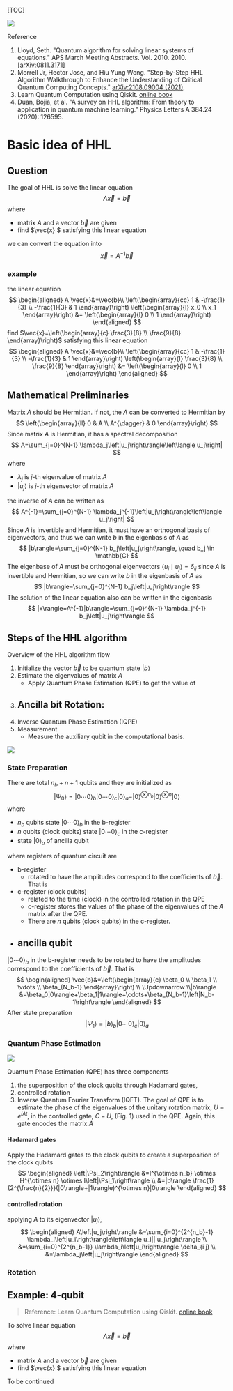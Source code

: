 

[TOC]

![](https://jptanjing.oss-cn-beijing.aliyuncs.com/jptanjing/QC/image-20221002143334632.png)

Reference

1. Lloyd, Seth. "Quantum algorithm for solving linear systems of equations." APS March Meeting Abstracts. Vol. 2010. 2010. [[arXiv:0811.3171](https://arxiv.org/abs/0811.3171)]
2. Morrell Jr, Hector Jose, and Hiu Yung Wong. "Step-by-Step HHL Algorithm Walkthrough to Enhance the Understanding of Critical Quantum Computing Concepts." [arXiv:2108.09004 (2021)](https://arxiv.org/abs/2108.09004).
3. Learn Quantum Computation using Qiskit. [online book](https://qiskit.org/textbook/ch-applications/hhl_tutorial.html)
4. Duan, Bojia, et al. "A survey on HHL algorithm: From theory to application in quantum machine learning." Physics Letters A 384.24 (2020): 126595.



# Basic idea of HHL

## Question

The goal of HHL is solve the linear equation
$$
A \vec{x}=\vec{b}
$$
where 

- matrix $A$ and a vector $\vec{b}$ are given
- find $\vec{x} $ satisfying this linear equation

we can convert the equation into 
$$
\vec{x}=A^{-1} \vec{b}
$$

### example

the linear equation
$$
\begin{aligned}
A \vec{x}&=\vec{b}\\
\left(\begin{array}{cc}
1 & -\frac{1}{3} \\
-\frac{1}{3} & 1
\end{array}\right) \left(\begin{array}{l}
x_0 \\
x_1
\end{array}\right) &= \left(\begin{array}{l}
0 \\
1
\end{array}\right)
\end{aligned}
$$
find $\vec{x}=\left(\begin{array}{c}
\frac{3}{8} \\
\frac{9}{8}
\end{array}\right)$ satisfying this linear equation
$$
\begin{aligned}
A \vec{x}&=\vec{b}\\
\left(\begin{array}{cc}
1 & -\frac{1}{3} \\
-\frac{1}{3} & 1
\end{array}\right) 
\left(\begin{array}{l}
\frac{3}{8} \\
\frac{9}{8}
\end{array}\right) 
&= \left(\begin{array}{l}
0 \\
1
\end{array}\right)
\end{aligned}
$$


## Mathematical Preliminaries

Matrix $A$ should be Hermitian. If not, the $A$ can be converted to Hermitian by
$$
\left(\begin{array}{ll}
0 & A \\
A^{\dagger} & 0
\end{array}\right)
$$
Since matrix $A$ is Hermitian, it has a spectral decomposition
$$
A=\sum_{j=0}^{N-1} \lambda_j\left|u_j\right\rangle\left\langle u_j\right|
$$
where

-  $\lambda_j$ is $j$-th eigenvalue of matrix $A$ 
-  $\left|u_j\right\rangle$ is $j$-th eigenvector of matrix $A$ 

the inverse of $A$ can be written as
$$
A^{-1}=\sum_{j=0}^{N-1} \lambda_j^{-1}\left|u_j\right\rangle\left\langle u_j\right|
$$
Since $A$ is invertible and Hermitian, it must have an orthogonal basis of eigenvectors, and thus we can write $b$ in the eigenbasis of $A$ as
$$
|b\rangle=\sum_{j=0}^{N-1} b_j\left|u_j\right\rangle, \quad b_j \in \mathbb{C}
$$
The eigenbase of $A$ must be orthogonal eigenvectors $\left\langle u_i \mid u_j\right\rangle=\delta_{i j}$ since $A$ is invertible and Hermitian, so we can write $b$ in the eigenbasis of $A$ as
$$
|b\rangle=\sum_{j=0}^{N-1} b_j\left|u_j\right\rangle
$$
The solution of the linear equation also can be written in the eigenbasis
$$
|x\rangle=A^{-1}|b\rangle=\sum_{j=0}^{N-1} \lambda_j^{-1} b_j\left|u_j\right\rangle
$$

## Steps of the HHL algorithm

Overview of the HHL algorithm flow

1. Initialize the vector $\vec{b}$ to be quantum state $|b\rangle$
2. Estimate the eigenvalues of matrix $A$ 
   - Apply Quantum Phase Estimation (QPE) to get the value of
3. Ancilla bit Rotation:
   - 
4. Inverse Quantum Phase Estimation (IQPE)
5. Measurement
   - Measure the auxiliary qubit in the computational basis.

![](https://jptanjing.oss-cn-beijing.aliyuncs.com/jptanjing/QC/image-20221002143334632.png)

### State Preparation

There are total $n_b+n+1$ qubits and they are initialized as
$$
\left|\Psi_0\right\rangle=|0 \cdots 0\rangle_b|0 \cdots 0\rangle_c|0\rangle_a=|0\rangle^{\otimes n_b}|0\rangle^{\otimes n}|0\rangle
$$
where

-  $n_b$ qubits  state $|0 \cdots 0\rangle_b$ in the b-register 
-  $n$ qubits (clock qubits) state $|0 \cdots 0\rangle_c$ in the c-register
- state $|0\rangle_a$ of ancilla qubit

where registers of quantum circuit are

- b-register
  - rotated to have the amplitudes correspond to the coefficients of $\vec{b}$. That is
- c-register (clock qubits) 
  - related to the time (clock) in the controlled rotation in the QPE
  - c-register stores the values of the phase of the eigenvalues of the $A$ matrix after the QPE. 
  - There are $n$ qubits (clock qubits) in the c-register.
- ancilla qubit
  - 



 $|0 \cdots 0\rangle_b$ in the b-register needs to be rotated to have the amplitudes correspond to the coefficients of $\vec{b}$. That is
$$
\begin{aligned}
\vec{b}&=\left(\begin{array}{c}
\beta_0 \\
\beta_1 \\
\vdots \\
\beta_{N_b-1}
\end{array}\right) 
\\ \Updownarrow 
\\|b\rangle &=\beta_0|0\rangle+\beta_1|1\rangle+\cdots+\beta_{N_b-1}\left|N_b-1\right\rangle
\end{aligned}
$$
After state preparation
$$
\left|\Psi_1\right\rangle=|b\rangle_b|0 \cdots 0\rangle_c|0\rangle_a
$$


### Quantum Phase Estimation

![](https://jptanjing.oss-cn-beijing.aliyuncs.com/jptanjing/QC/image-20221002143334632.png)

Quantum Phase Estimation (QPE) has three components

1. the superposition of the clock qubits through Hadamard gates, 
2. controlled rotation
3. Inverse Quantum Fourier Transform (IQFT). The goal of QPE is to estimate the phase of the eigenvalues of the unitary rotation matrix, $U=e^{i A t}$, in the controlled gate, $C-U$, (Fig. 1) used in the QPE. Again, this gate encodes the matrix $A$

#### Hadamard gates

Apply the Hadamard gates to the clock qubits to create a superposition of the clock qubits
$$
\begin{aligned}
\left|\Psi_2\right\rangle &=I^{\otimes n_b} \otimes H^{\otimes n} \otimes I\left|\Psi_1\right\rangle \\
&=|b\rangle \frac{1}{2^{\frac{n}{2}}}(|0\rangle+|1\rangle)^{\otimes n}|0\rangle
\end{aligned}
$$

#### controlled rotation







applying $A$ to its eigenvector $\left|u_j\right\rangle$,
$$
\begin{aligned}
A\left|u_j\right\rangle &=\sum_{i=0}^{2^{n_b}-1} \lambda_i\left|u_i\right\rangle\left\langle u_i|| u_j\right\rangle \\
&=\sum_{i=0}^{2^{n_b-1}} \lambda_i\left|u_i\right\rangle \delta_{i j} \\
&=\lambda_j\left|u_j\right\rangle
\end{aligned}
$$




### Rotation





## Example: 4-qubit

> Reference: Learn Quantum Computation using Qiskit. [online book](https://qiskit.org/textbook/ch-applications/hhl_tutorial.html)



To solve linear equation
$$
A \vec{x}=\vec{b}
$$
where 

- matrix $A$ and a vector $\vec{b}$ are given
- find $\vec{x} $ satisfying this linear equation





To be continued
